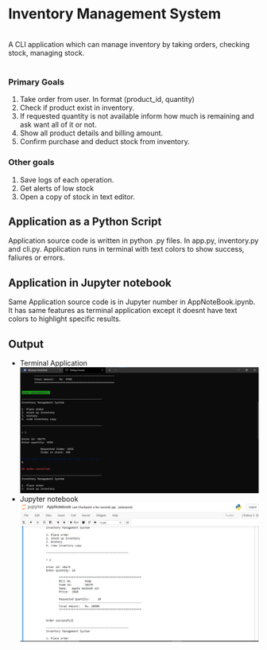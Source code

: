 # Inventory Management System

<br>A CLI application which can manage inventory by taking orders, checking stock, managing stock.<br><br>

### Primary Goals

1. Take order from user. In format (product_id, quantity)
2. Check if product exist in inventory.
3. If requested quantity is not available inform how much is remaining and ask want all of it or not.
4. Show all product details and billing amount.
5. Confirm purchase and deduct stock from inventory.

### Other goals

1. Save logs of each operation.
2. Get alerts of low stock
3. Open a copy of stock in text editor.

## Application as a Python Script

Application source code is written in python .py files. In app.py, inventory.py and cli.py.
Application runs in terminal with text colors to show success, faliures or errors.

## Application in Jupyter notebook

Same Application source code is in Jupyter number in AppNoteBook.ipynb. It has same features as terminal application except it doesnt have text colors to highlight specific results.

## Output

- Terminal Application
  <img src="output SS/terminal_1.png" alt="terminal output screenshot" />
- Jupyter notebook
  <img src="output SS/notebook_1.png" alt="jupyter output screenshot"/>
